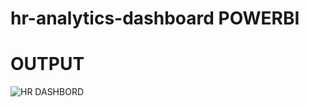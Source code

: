 # hr-analytics-dashboard POWERBI

# OUTPUT

![HR DASHBORD](https://github.com/SAIYN7423/hr-analytics-dashboard/assets/151922870/37a5cdc2-beac-4a57-9a51-ce760a08fb41)
